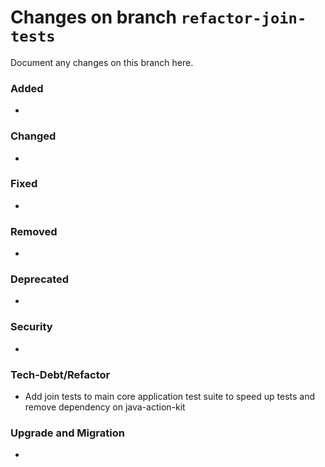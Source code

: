 # Changes on branch `refactor-join-tests`
Document any changes on this branch here.
### Added
- 

### Changed
- 

### Fixed
- 

### Removed
- 

### Deprecated
- 

### Security
- 

### Tech-Debt/Refactor
- Add join tests to main core application test suite to speed up tests and remove dependency on java-action-kit 

### Upgrade and Migration
- 
